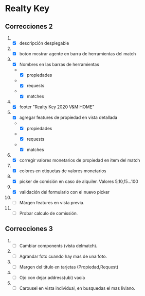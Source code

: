 # Realty Key

## Correcciones 2

1. - [x] descripción desplegable

2. - [X] boton mostrar agente en barra de herramientas del match

3. - [x] Nombres en las barras de herramientas
    - - [x]  propiedades
    - - [x]  requests
    - - [x]  matches
4. - [x] footer "Realty Key 2020 V&M HOME"

5. - [x] agregar features de propiedad en vista detallada
    - - [x]  propiedades
    - - [x]  requests
    - - [x]  matches
6. - [x] corregir valores monetarios de propiedad en item del match

7. - [x] colores en etiquetas de valores monetarios

8. - [x] picker de comisión en caso de alquiler. Valores 5,10,15...100

9. - [x] validación del formulario con el nuevo picker

9. - [ ] Márgen features en vista previa.

10. - [ ] Probar calculo de comissión.

## Correcciones 3

1. - [ ] Cambiar components (vista delmatch).

2. - [ ] Agrandar foto cuando hay mas de una foto.

3. - [ ] Margen del titulo en tarjetas (Propiedad,Request)

4. - [ ] Ojo con dejar address(ubi) vacía 

5. - [ ] Carousel en vista individual, en busquedas el mas liviano.
